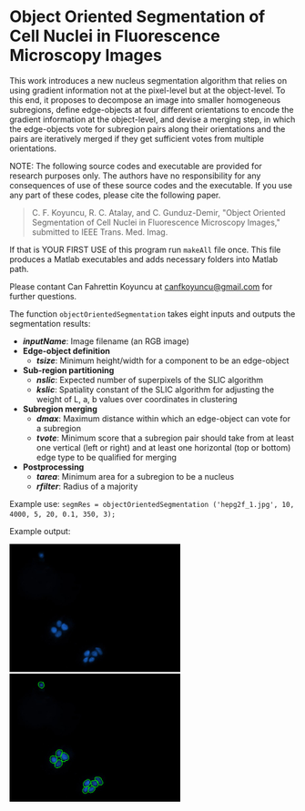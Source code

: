 # Object Oriented Segmentation of Cell Nuclei in Fluorescence Microscopy Images

This work introduces a new nucleus segmentation algorithm that relies on using gradient information not at the pixel-level but at the object-level. To this end, it proposes to decompose an image into smaller homogeneous subregions, define edge-objects at four different orientations to encode the gradient information at the object-level, and devise a merging step, in which the edge-objects vote for subregion pairs along their orientations and the pairs are iteratively merged if they get sufficient votes from multiple orientations.

NOTE: The following source codes and executable are provided for research purposes only. The authors have no responsibility for any consequences of use of these source codes and the executable. If you use any part of these codes, please cite the following paper.
>C. F. Koyuncu, R. C. Atalay, and C. Gunduz-Demir, "Object Oriented Segmentation of Cell Nuclei in Fluorescence Microscopy Images," submitted to IEEE Trans. Med. Imag.

If that is YOUR FIRST USE of this program run `makeAll` file once. This file produces a Matlab executables and adds necessary folders into Matlab path.

Please contant Can Fahrettin Koyuncu at canfkoyuncu@gmail.com for further questions.

The function `objectOrientedSegmentation` takes eight inputs and outputs the segmentation results:
* ***inputName***:  Image filename (an RGB image)
* **Edge-object definition**
  * ***tsize***:      Minimum height/width for a component to be an edge-object
* **Sub-region partitioning**
  * ***nslic***:      Expected number of superpixels of the SLIC algorithm
  * ***kslic***:      Spatiality constant of the SLIC algorithm for adjusting the weight of L, a, b values over coordinates in clustering
* **Subregion merging**
  * ***dmax***:       Maximum distance within which an edge-object can vote for a subregion
  * ***tvote***:      Minimum score that a subregion pair should take from at least one vertical (left or right) and at least one horizontal (top or bottom) edge type to be qualified for merging
* **Postprocessing**
  * ***tarea***:      Minimum area for a subregion to be a nucleus
  * ***rfilter***:    Radius of a majority 

Example use:
      ```segmRes = objectOrientedSegmentation ('hepg2f_1.jpg', 10, 4000, 5, 20, 0.1, 350, 3);```
      
Example output:

<img src="./hepg2f_1.jpg" title="Example fluorescence image" width=300 />
<img src="./hepg2f_1_res.png" title="Segmentation result" width=300 />
